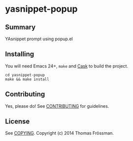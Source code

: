 # yasnippet-popup

## Summary

YAsnippet prompt using popup.el

## Installing

You will need Emacs 24+, `make` and [Cask](https://github.com/cask/cask) to
build the project.

    cd yasnippet-popup
    make && make install


## Contributing

Yes, please do! See [CONTRIBUTING][] for guidelines.

## License

See [COPYING][]. Copyright (c) 2014 Thomas Frössman.


[CONTRIBUTING]: ./CONTRIBUTING.md
[COPYING]: ./COPYING
